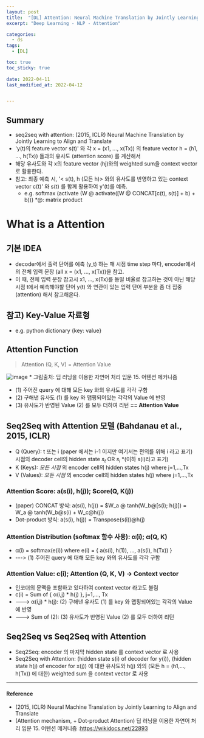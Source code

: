 ```yaml
---
layout: post
title:  "[DL] Attention: Neural Machine Translation by Jointly Learning to Align and Translate (ICLR, 2015)"
excerpt: "Deep Learning - NLP - Attention"

categories:
  - ds
tags:
  - [DL] 

toc: true
toc_sticky: true
 
date: 2022-04-11
last_modified_at: 2022-04-12


---
```


## Summary 
* seq2seq with attention: (2015, ICLR)  Neural Machine Translation by Jointly Learning to Align and Translate
* 'y(t)의 feature vector s(t)' 와 각 x = (x1, ..., x(Tx)) 의 feature vector h = (h1, ..., h(Tx)) 들과의 유사도 (attention score) 를 계산해서 
* 해당 유사도와 각 x의 feature vector (hj)와의 weighted sum을 context vector 로 활용한다.
* 참고: 최종 예측 시, '< s(t), h (모든 h)> 와의 유사도를 반영하고 있는 context vector c(t)' 와 s(t) 를 함께 활용하여 y'(t)를 예측. 
    * e.g. softmax (activate (W @ activate([W @ CONCAT[c(t), s(t)] + b) + b))) *@: matrix product

# What is a Attention
## 기본 IDEA
* decoder에서 출력 단어를 예측 (y_t) 하는 매 시점 time step 마다, encoder에서의 전체 입력 문장 (all x = (x1, ..., x(Tx))을 참고. 
* 이 때, 전체 입력 문장 참고시 x1, ..., x(Tx)를 동일 비율로 참고하는 것이 아닌 해당 시점 t에서 예측해야할 단어 y(t) 와 연관이 있는 입력 단어 부분을 좀 더 집중 (attention) 해서 참고해온다.

## 참고) Key-Value 자료형
* e.g. python dictionary {key: value}

## Attention Function
> Attention (Q, K, V) = Attention Value

![image](https://user-images.githubusercontent.com/98376833/162962704-aa92ba39-13f2-4579-8884-a70876d87296.png)
    * 그림출처: 딥 러닝을 이용한 자연어 처리 입문 15. 어텐션 메커니즘

* (1) 주어진 query 에 대해 모든 key 와의 유사도를 각각 구함
* (2) 구해낸 유사도 (1) 를 key 와 맵핑되어있는 각각의 Value 에 반영
* (3) 유사도가 반영된 Value (2) 를 모두 더하여 리턴 **== Attention Value**

## Seq2Seq with Attention 모델 (Bahdanau et al., 2015, ICLR) 
* Q (Query): t 또는 i (paper 에서는 i-1 이지만 여기서는 편의를 위해 i 라고 표기) 시점의 decoder cell의 hidden state $s_t$ OR $s_i$ *(이하 s(i)라고 표기)
* K (Keys): _모든 시점_ 의 encoder cell의 hidden states h(j) where j=1,...,Tx
* V (Values): _모든 시점_ 의 encoder cell의 hidden states h(j) where j=1,...,Tx

### Attention Score: a(s(i), h(j)); Score(Q, K(j))
* (paper) CONCAT 방식: a(s(i), h(j)) = $W_a @ tanh(W_b@[s(i); h(j)]) = W_a @ tanh(W_b@s(i) + W_c@h(j))
* Dot-product 방식: a(s(i), h(j)) = Transpose(s(i))@h(j) 

### Attention Distribution (softmax 함수 사용): α(i); α(Q, K)
* α(i) = softmax(e(i)) where e(i) = { a(s(i), h(1)), ..., a(s(i), h(Tx)) }
* ---> (1) 주어진 query 에 대해 모든 key 와의 유사도를 각각 구함

### Attention Value: c(i); Attention (Q, K, V) -> Context vector
* 인코더의 문맥을 포함하고 있다하여 context vector 라고도 불림
* c(i) = Sum of { α(i,j) * h(j) }, j=1,..., Tx
* --->  α(i,j) * h(j):  (2) 구해낸 유사도 (1) 를 key 와 맵핑되어있는 각각의 Value 에 반영
* ---> Sum of (2): (3) 유사도가 반영된 Value (2) 를 모두 더하여 리턴

## Seq2Seq vs Seq2Seq with Attention
* Seq2Seq: encoder 의 마지막 hidden state 를 context vector 로 사용
* Seq2Seq with Attention: (hidden state s(i) of decoder for y(i)), (hidden state h(j) of encoder for x(j)) 에 대한 유사도와 h(j) 와의 (모든 h = (h1,..., h(Tx)) 에 대한) weighted sum 을 context vector 로 사용

---
#### Reference
* (2015, ICLR)  Neural Machine Translation by Jointly Learning to Align and Translate
* (Attention mechanism, + Dot-product Attention) 딥 러닝을 이용한 자연어 처리 입문 15. 어텐션 메커니즘 :https://wikidocs.net/22893
